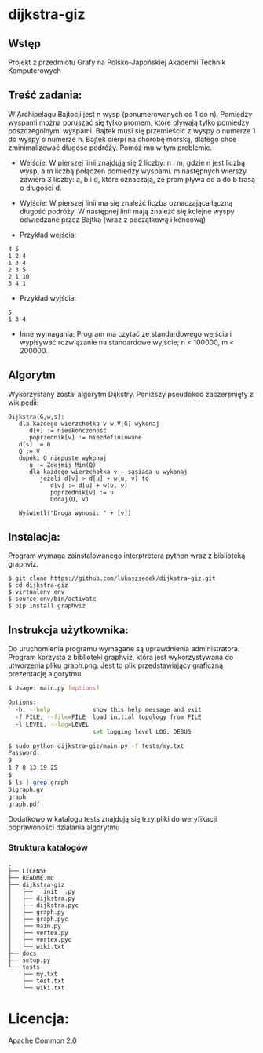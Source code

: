 # dijkstra-giz
## Wstęp
Projekt z przedmiotu Grafy na Polsko-Japońskiej Akademii Technik Komputerowych

## Treść zadania:

W Archipelagu Bajtocji jest n wysp (ponumerowanych od 1 do n). Pomiędzy
wyspami można poruszać się tylko promem, które pływają tylko pomiędzy
poszczególnymi wyspami. Bajtek musi się przemieścić
z wyspy o numerze 1 do wyspy o numerze n. Bajtek cierpi
na chorobę morską, dlatego chce zminimalizować długość podróży.
Pomóż mu w tym problemie.

* Wejście:
W pierszej linii znajdują się 2 liczby: n i m, gdzie n jest liczbą wysp,
a m liczbą połączeń pomiędzy wyspami. m następnych wierszy zawiera
3 liczby: a, b i d, które oznaczają, że prom pływa od a do b
trasą o długości d.

* Wyjście:
W pierszej linii ma się znaleźć liczba oznaczająca łączną długość
podróży. W następnej linii mają znaleźć się kolejne wyspy odwiedzane
przez Bajtka (wraz z początkową i końcową)

* Przykład wejścia:
```
4 5
1 2 4
1 3 4
2 3 5
2 1 10
3 4 1
```

* Przykład wyjścia:
```
5
1 3 4
```

* Inne wymagania:
Program ma czytać ze standardowego wejścia i wypisywać rozwiązanie
na standardowe wyjście; n < 100000, m < 200000.

## Algorytm
Wykorzystany został algorytm Dijkstry. Poniższy pseudokod zaczerpnięty z wikipedii:

```
Dijkstra(G,w,s):
   dla każdego wierzchołka v w V[G] wykonaj
      d[v] := nieskończoność
      poprzednik[v] := niezdefiniowane
   d[s] := 0
   Q := V
   dopóki Q niepuste wykonaj
      u := Zdejmij_Min(Q)
      dla każdego wierzchołka v – sąsiada u wykonaj
         jeżeli d[v] > d[u] + w(u, v) to
            d[v] := d[u] + w(u, v)
            poprzednik[v] := u
            Dodaj(Q, v)

   Wyświetl("Droga wynosi: " + [v])
```
## Instalacja:
Program wymaga zainstalowanego interptretera python wraz z biblioteką graphviz.
```
$ git clone https://github.com/lukaszsedek/dijkstra-giz.git
$ cd dijkstra-giz
$ virtualenv env
$ source env/bin/activate
$ pip install graphviz
```

## Instrukcja użytkownika:

Do uruchomienia programu wymagane są uprawdnienia administratora. Program korzysta z biblioteki graphviz, która jest wykorzystywana do
utworzenia pliku graph.png. Jest to plik przedstawiający graficzną prezentację algorytmu

```bash
$ Usage: main.py [options]

Options:
  -h, --help            show this help message and exit
  -f FILE, --file=FILE  load initial topology from FILE
  -l LEVEL, --log=LEVEL
                        set logging level LOG, DEBUG

$ sudo python dijkstra-giz/main.py -f tests/my.txt
Password:
9
1 7 8 13 19 25
$
$ ls | grep graph
Digraph.gv
graph
graph.pdf
```
Dodatkowo w katalogu tests znajdują się trzy pliki do weryfikacji poprawoności działania algorytmu

### Struktura katalogów
```
.
├── LICENSE
├── README.md
├── dijkstra-giz
│   ├── __init__.py
│   ├── dijkstra.py
│   ├── dijkstra.pyc
│   ├── graph.py
│   ├── graph.pyc
│   ├── main.py
│   ├── vertex.py
│   ├── vertex.pyc
│   └── wiki.txt
├── docs
├── setup.py
└── tests
    ├── my.txt
    ├── test.txt
    └── wiki.txt
```

# Licencja:

Apache Common 2.0